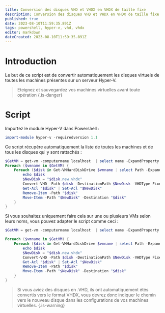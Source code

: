 ```yaml
---
title: Conversion des disques VHD et VHDX en VHDX de taille fixe
description: Conversion des disques VHD et VHDX en VHDX de taille fixe dans Hyper-V
published: true
date: 2023-08-10T11:59:35.891Z
tags: powershell, hyper-v, vhd, vhdx
editor: markdown
dateCreated: 2023-08-10T11:59:35.891Z
---
```


# Introduction

Le but de ce script est de convertir automatiquement les disques virtuels de toutes les machines présentes sur un serveur Hyper-V.

> Eteignez et sauvegardez vos machines virtuelles avant toute opération
{.is-danger}


# Script

Importez le module Hyper-V dans Powershell : 

```powershell
import-module hyper-v -requiredversion 1.1
```

Ce script récupère automatiquement la liste de toutes les machines et de tous les disques qui y sont rattachés : 

```powershell
$GetVM = get-vm -computername localhost  | select name -ExpandProperty name
Foreach ($vmname in $GetVM) {
	Foreach ($disk in Get-VMHardDiskDrive $vmname | select Path -ExpandProperty Path) {
		echo $disk
		$NewDisk = "$disk.new.vhdx"
		Convert-VHD -Path $disk -DestinationPath $NewDisk -VHDType Fixed
		Get-Acl "$disk" | Set-Acl "$NewDisk"
		Remove-Item -Path "$disk"
		Move-Item -Path "$NewDisk" -Destination "$disk"
	}
}
```

Si vous souhaitez uniquement faire cela sur une ou plusieurs VMs selon leurs noms, vous pouvez adapter le script comme ceci : 

```powershell
$GetVM = get-vm -computername localhost  | select name -ExpandProperty name | Where-Object {$_.name  -Like "*automate*"}

Foreach ($vmname in $GetVM) {
	Foreach ($disk in Get-VMHardDiskDrive $vmname | select Path -ExpandProperty Path) {
		echo $disk
		$NewDisk = "$disk.new.vhdx"
		Convert-VHD -Path $disk -DestinationPath $NewDisk -VHDType Fixed
		Get-Acl "$disk" | Set-Acl "$NewDisk"
		Remove-Item -Path "$disk"
		Move-Item -Path "$NewDisk" -Destination "$disk"
	}
}
```

> Si vous aviez des disques en .VHD, ils ont automatiquement étés convertis vers le format VHDX, vous devrez donc indiquer le chemin vers le nouveau disque dans les configurations de vos machines virtuelles.
{.is-warning}
